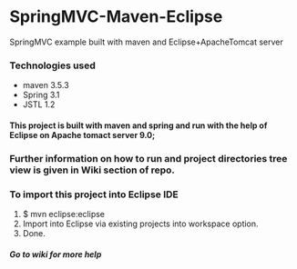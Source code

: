 # SpringMVC-Maven-Eclipse
SpringMVC example built with maven and Eclipse+ApacheTomcat server


### Technologies used
* maven 3.5.3
* Spring 3.1
* JSTL 1.2

#### This project is  built with maven and spring and run with the help of Eclipse on Apache tomact server 9.0; 
### Further information on how to run and project directories tree view is given in Wiki section of repo.

### To import this project into Eclipse IDE

1. $ mvn eclipse:eclipse
2. Import into Eclipse via existing projects into workspace option.
3. Done.



##### Go to wiki for more help
